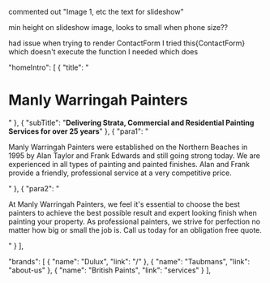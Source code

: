 commented out "Image 1, etc the text for slideshow"

min height on slideshow image, looks to small when phone size??

had issue when trying to render ContactForm
I tried this{ContactForm} which doesn't execute the function
I needed <ContactForm/> which does

"homeIntro": [
{ "title": "<h1>Manly Warringah Painters</h1>" },
{
"subTitle": "<strong>Delivering Strata, Commercial and Residential Painting Services for over 25 years</strong>"
},
{
"para1": "<p>Manly Warringah Painters were established on the Northern Beaches in 1995 by Alan Taylor and Frank Edwards and still going strong today. We are experienced in all types of painting and painted finishes. Alan and Frank provide a friendly, professional service at a very competitive price.</p>"
},
{
"para2": "<p>At Manly Warringah Painters, we feel it's essential to choose the best painters to achieve the best possible result and expert looking finish when painting your property. As professional painters, we strive for perfection no matter how big or small the job is. Call us today for an obligation free quote.</p>"
}
],

"brands": [
{ "name": "Dulux", "link": "/" },
{ "name": "Taubmans", "link": "about-us" },
{ "name": "British Paints", "link": "services" }
],
